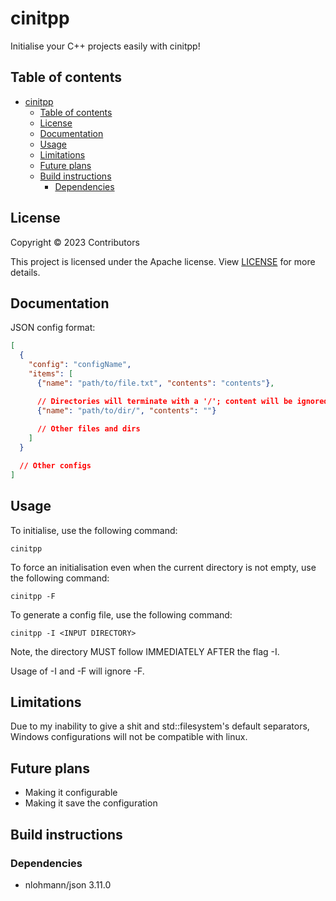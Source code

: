 # cinitpp

Initialise your C++ projects easily with cinitpp!

## Table of contents

- [cinitpp](#cinitpp)
  - [Table of contents](#table-of-contents)
  - [License](#license)
  - [Documentation](#documentation)
  - [Usage](#usage)
  - [Limitations](#limitations)
  - [Future plans](#future-plans)
  - [Build instructions](#build-instructions)
    - [Dependencies](#dependencies)

## License

Copyright © 2023 Contributors

This project is licensed under the Apache license. View [LICENSE](https://github.com/Renjian-buchai/cinitpp/blob/main/LICENSE) for more details.

## Documentation

JSON config format:

```json
[
  {
    "config": "configName",
    "items": [
      {"name": "path/to/file.txt", "contents": "contents"},

      // Directories will terminate with a '/'; content will be ignored.
      {"name": "path/to/dir/", "contents": ""} 
      
      // Other files and dirs 
    ]
  }

  // Other configs 
]
```

## Usage

To initialise, use the following command:

```pwsh
cinitpp
```

To force an initialisation even when the current directory is not empty, use the following command:

```pwsh
cinitpp -F
```

To generate a config file, use the following command:

```pwsh
cinitpp -I <INPUT DIRECTORY>
```

Note, the directory MUST follow IMMEDIATELY AFTER the flag -I.

Usage of -I and -F will ignore -F.

## Limitations

Due to my inability to give a shit and std::filesystem's default separators, Windows configurations will not be compatible with linux.

## Future plans

- Making it configurable
- Making it save the configuration

## Build instructions

### Dependencies

- nlohmann/json 3.11.0
